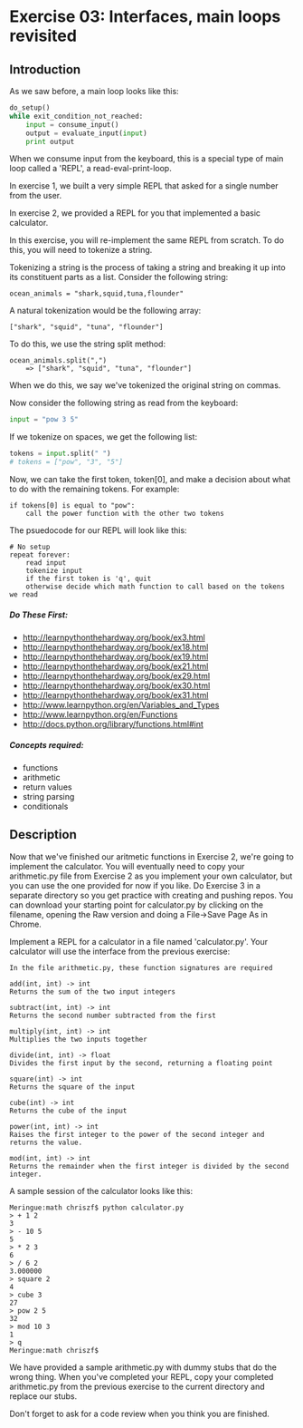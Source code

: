 Exercise 03: Interfaces, main loops revisited
=======

Introduction
--------
As we saw before, a main loop looks like this:
```python
do_setup()
while exit_condition_not_reached:
    input = consume_input()
    output = evaluate_input(input)
    print output
```
When we consume input from the keyboard, this is a special type of main loop called a 'REPL', a read-eval-print-loop.

In exercise 1, we built a very simple REPL that asked for a single number from the user.

In exercise 2, we provided a REPL for you that implemented a basic calculator.

In this exercise, you will re-implement the same REPL from scratch. To do this, you will need to tokenize a string.

Tokenizing a string is the process of taking a string and breaking it up into its constituent parts as a list. Consider the following string:

    ocean_animals = "shark,squid,tuna,flounder"

A natural tokenization would be the following array:

    ["shark", "squid", "tuna", "flounder"]

To do this, we use the string split method:

    ocean_animals.split(",")
        => ["shark", "squid", "tuna", "flounder"]

When we do this, we say we've tokenized the original string on commas.

Now consider the following string as read from the keyboard:
```python
input = "pow 3 5"
```
If we tokenize on spaces, we get the following list:
```python
tokens = input.split(" ")
# tokens = ["pow", "3", "5"]
```
Now, we can take the first token, token[0], and make a decision about what to do with the remaining tokens. For example:

    if tokens[0] is equal to "pow":
        call the power function with the other two tokens

The psuedocode for our REPL will look like this:

    # No setup
    repeat forever:
        read input
        tokenize input
        if the first token is 'q', quit
        otherwise decide which math function to call based on the tokens we read


##### Do These First:

* http://learnpythonthehardway.org/book/ex3.html
* http://learnpythonthehardway.org/book/ex18.html
* http://learnpythonthehardway.org/book/ex19.html
* http://learnpythonthehardway.org/book/ex21.html
* http://learnpythonthehardway.org/book/ex29.html
* http://learnpythonthehardway.org/book/ex30.html
* http://learnpythonthehardway.org/book/ex31.html
* http://www.learnpython.org/en/Variables_and_Types
* http://www.learnpython.org/en/Functions
* http://docs.python.org/library/functions.html#int

##### Concepts required:
* functions
* arithmetic
* return values
* string parsing
* conditionals

Description
-------
Now that we've finished our aritmetic functions in Exercise 2, we're going to implement the calculator. You will eventually need to copy your arithmetic.py file from Exercise 2 as you implement your own calculator, but you can use the one provided for now if you like. Do Exercise 3 in a separate directory so you get practice with creating and pushing repos. You can download your starting point for calculator.py by clicking on the filename, opening the Raw version and doing a File->Save Page As in Chrome.

Implement a REPL for a calculator in a file named 'calculator.py'. Your calculator will use the interface from the previous exercise:

    In the file arithmetic.py, these function signatures are required

    add(int, int) -> int
    Returns the sum of the two input integers

    subtract(int, int) -> int
    Returns the second number subtracted from the first

    multiply(int, int) -> int
    Multiplies the two inputs together

    divide(int, int) -> float
    Divides the first input by the second, returning a floating point

    square(int) -> int
    Returns the square of the input

    cube(int) -> int
    Returns the cube of the input

    power(int, int) -> int
    Raises the first integer to the power of the second integer and returns the value.

    mod(int, int) -> int
    Returns the remainder when the first integer is divided by the second integer.


A sample session of the calculator looks like this:
```    
Meringue:math chriszf$ python calculator.py
> + 1 2
3
> - 10 5
5
> * 2 3
6
> / 6 2
3.000000
> square 2
4
> cube 3
27
> pow 2 5
32
> mod 10 3
1
> q
Meringue:math chriszf$
```
We have provided a sample arithmetic.py with dummy stubs that do the wrong thing. When you've completed your REPL, copy your completed arithmetic.py from the previous exercise to the current directory and replace our stubs.

Don't forget to ask for a code review when you think you are finished.
